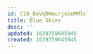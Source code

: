 ```yaml
---
id: C10_BeVqDNmcrjnzeMMlc
title: Blue Skies
desc: ''
updated: 1639759645945
created: 1639759645945
---
```


